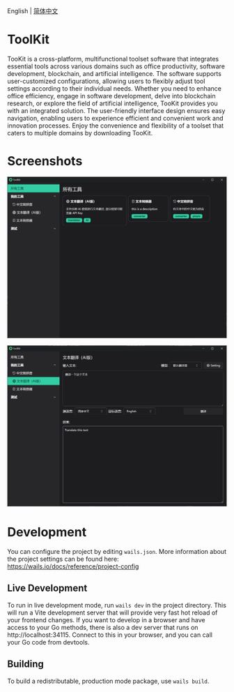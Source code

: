 English | [简体中文](README.zh-Hans.md)

# ToolKit

TooKit is a cross-platform, multifunctional toolset software that integrates essential tools across various domains such as office productivity, software development, blockchain, and artificial intelligence. The software supports user-customized configurations, allowing users to flexibly adjust tool settings according to their individual needs. Whether you need to enhance office efficiency, engage in software development, delve into blockchain research, or explore the field of artificial intelligence, TooKit provides you with an integrated solution. The user-friendly interface design ensures easy navigation, enabling users to experience efficient and convenient work and innovation processes. Enjoy the convenience and flexibility of a toolset that caters to multiple domains by downloading TooKit.

# Screenshots

![image](./docs/images/image2.png)

![image](./docs/images/image1.png)

# Development

You can configure the project by editing `wails.json`. More information about the project settings can be found
here: https://wails.io/docs/reference/project-config

## Live Development

To run in live development mode, run `wails dev` in the project directory. This will run a Vite development
server that will provide very fast hot reload of your frontend changes. If you want to develop in a browser
and have access to your Go methods, there is also a dev server that runs on http://localhost:34115. Connect
to this in your browser, and you can call your Go code from devtools.

## Building

To build a redistributable, production mode package, use `wails build`.
